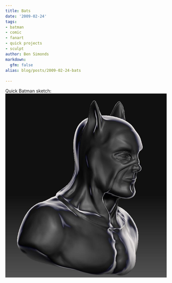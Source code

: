 ```yaml
---
title: Bats
date: '2009-02-24'
tags:
- batman
- comic
- fanart
- quick projects
- sculpt
author: Ben Simonds
markdown:
  gfm: false
alias: blog/posts/2009-02-24-bats

---
```


Quick Batman sketch: ![bats](/images/old/bats.jpg)




